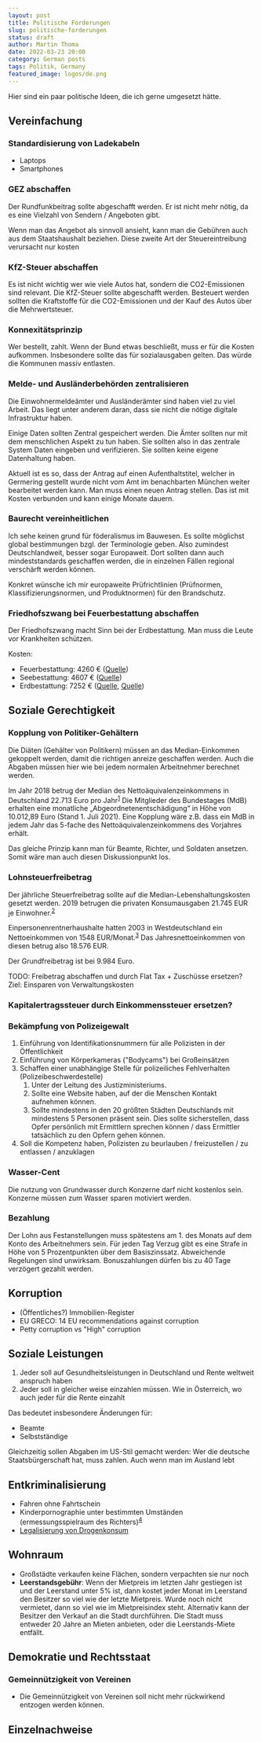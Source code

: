 ```yaml
---
layout: post
title: Politische Forderungen
slug: politische-forderungen
status: draft
author: Martin Thoma
date: 2022-03-23 20:00
category: German posts
tags: Politik, Germany
featured_image: logos/de.png
---
```

Hier sind ein paar politische Ideen, die ich gerne umgesetzt hätte.


## Vereinfachung

### Standardisierung von Ladekabeln

* Laptops
* Smartphones

### GEZ abschaffen
Der Rundfunkbeitrag sollte abgeschafft werden. Er ist nicht mehr nötig, da es
eine Vielzahl von Sendern / Angeboten gibt.

Wenn man das Angebot als sinnvoll ansieht, kann man die Gebühren auch aus dem
Staatshaushalt beziehen. Diese zweite Art der Steuereintreibung verursacht nur
kosten

### KfZ-Steuer abschaffen

Es ist nicht wichtig wer wie viele Autos hat, sondern die CO2-Emissionen sind
relevant. Die KfZ-Steuer sollte abgeschafft werden. Besteuert werden sollten
die Kraftstoffe für die CO2-Emissionen und der Kauf des Autos über die
Mehrwertsteuer.

### Konnexitätsprinzip

Wer bestellt, zahlt. Wenn der Bund etwas beschließt, muss er für die Kosten
aufkommen. Insbesondere sollte das für sozialausgaben gelten. Das würde die
Kommunen massiv entlasten.

### Melde- und Ausländerbehörden zentralisieren

Die Einwohnermeldeämter und Ausländerämter sind haben viel zu viel Arbeit.
Das liegt unter anderem daran, dass sie nicht die nötige digitale Infrastruktur
haben.

Einige Daten sollten Zentral gespeichert werden. Die Ämter sollten nur mit dem
menschlichen Aspekt zu tun haben. Sie sollten also in das zentrale System
Daten eingeben und verifizieren. Sie sollten keine eigene Datenhaltung haben.

Aktuell ist es so, dass der Antrag auf einen Aufenthaltstitel, welcher in Germering
gestellt wurde nicht vom Amt im benachbarten München weiter bearbeitet werden
kann. Man muss einen neuen Antrag stellen. Das ist mit Kosten verbunden und kann
einige Monate dauern.

### Baurecht vereinheitlichen

Ich sehe keinen grund für föderalismus im Bauwesen. Es sollte möglichst global
bestimmungen bzgl. der Terminologie geben. Also zumindest Deutschlandweit,
besser sogar Europaweit. Dort sollten dann auch mindeststandards geschaffen werden,
die in einzelnen Fällen regional verschärft werden können.

Konkret wünsche ich mir europaweite Prüfrichtlinien (Prüfnormen, Klassifizierungsnormen, und Produktnormen) für den Brandschutz.

### Friedhofszwang bei Feuerbestattung abschaffen

Der Friedhofszwang macht Sinn bei der Erdbestattung. Man muss die Leute vor
Krankheiten schützen.

Kosten:

* Feuerbestattung: 4260 € ([Quelle](https://www.bestattungen.de/ratgeber/bestattungskosten/kosten-feuerbestattung.html))
* Seebestattung: 4607 € ([Quelle](https://www.bestattungen.de/ratgeber/bestattungskosten/kosten-seebestattung.html))
* Erdbestattung: 7252 € ([Quelle](https://november.de/ratgeber/bestattungskosten/erdbestattung/), [Quelle](https://www.bestattungen.de/ratgeber/bestattungskosten/kosten-erdbestattung.html#kosten-erdbestattung))


## Soziale Gerechtigkeit

### Kopplung von Politiker-Gehältern

Die Diäten (Gehälter von Politikern) müssen an das Median-Einkommen gekoppelt
werden, damit die richtigen anreize geschaffen werden. Auch die Abgaben müssen
hier wie bei jedem normalen Arbeitnehmer berechnet werden.

Im Jahr 2018 betrug der Median des Nettoäquivalenzeinkommens in Deutschland
22.713 Euro pro Jahr<sup id="fnref:1"><a class="footnote-ref" href="#fn:1">1</a></sup>
Die Mitglieder des Bundestages (MdB) erhalten eine monatliche
„Abgeordnetenentschädigung“ in Höhe von 10.012,89 Euro (Stand 1. Juli 2021).
Eine Kopplung wäre z.B. dass ein MdB in jedem Jahr das 5-fache des
Nettoäquivalenzeinkommens des Vorjahres erhält.

Das gleiche Prinzip kann man für Beamte, Richter, und Soldaten ansetzen.
Somit wäre man auch diesen Diskussionpunkt los.


### Lohnsteuerfreibetrag

Der jährliche Steuerfreibetrag sollte auf die Median-Lebenshaltungskosten gesetzt werden.
2019 betrugen die privaten Konsumausgaben 21.745 EUR je Einwohner.<sup id="fnref:2"><a class="footnote-ref" href="#fn:2">2</a></sup>

Einpersonenrentnerhaushalte hatten 2003 in Westdeutschland ein Nettoeinkommen von
1548 EUR/Monat.<sup id="fnref:3"><a class="footnote-ref" href="#fn:3">3</a></sup>
Das Jahresnettoeinkommen von diesen betrug also 18.576 EUR.

Der Grundfreibetrag ist bei 9.984 Euro.

TODO: Freibetrag abschaffen und durch Flat Tax + Zuschüsse ersetzen? Ziel: Einsparen von Verwaltungskosten

### Kapitalertragssteuer durch Einkommenssteuer ersetzen?


### Bekämpfung von Polizeigewalt

1. Einführung von Identifikationsnummern für alle Polizisten in der Öffentlichkeit
2. Einführung von Körperkameras ("Bodycams") bei Großeinsätzen
3. Schaffen einer unabhängige Stelle für polizeiliches Fehlverhalten (Polizeibeschwerdestelle)
    1. Unter der Leitung des Justizministeriums.
    2. Sollte eine Website haben, auf der die Menschen Kontakt aufnehmen können.
    3. Sollte mindestens in den 20 größten Städten Deutschlands mit mindestens
       5 Personen präsent sein. Dies sollte sicherstellen, dass Opfer persönlich
       mit Ermittlern sprechen können / dass Ermittler tatsächlich zu den Opfern gehen können.
4. Soll die Kompetenz haben, Polizisten zu beurlauben / freizustellen / zu entlassen / anzuklagen


### Wasser-Cent

Die nutzung von Grundwasser durch Konzerne darf nicht kostenlos sein. Konzerne
müssen zum Wasser sparen motiviert werden.

### Bezahlung

Der Lohn aus Festanstellungen muss spätestens am 1. des Monats auf dem Konto
des Arbeitnehmers sein. Für jeden Tag Verzug gibt es eine Strafe in Höhe von
5 Prozentpunkten über dem Basiszinssatz. Abweichende Regelungen sind unwirksam.
Bonuszahlungen dürfen bis zu 40 Tage verzögert gezahlt werden.

## Korruption

* (Öffentliches?) Immobilien-Register
*  EU GRECO: 14 EU recommendations against corruption
* Petty corruption vs "High" corruption

## Soziale Leistungen

1. Jeder soll auf Gesundheitsleistungen in Deutschland und Rente weltweit anspruch haben
2. Jeder soll in gleicher weise einzahlen müssen. Wie in Österreich, wo auch
   jeder für die Rente einzahlt

Das bedeutet insbesondere Änderungen für:

* Beamte
* Selbstständige

Gleichzeitig sollen Abgaben im US-Stil gemacht werden: Wer die deutsche
Staatsbürgerschaft hat, muss zahlen. Auch wenn man im Ausland lebt

## Entkriminalisierung

* Fahren ohne Fahrtschein
* Kinderpornographie unter bestimmten Umständen (ermessungsspielraum des Richters)<sup id="fnref:4"><a class="footnote-ref" href="#fn:4">4</a></sup>
* [Legalisierung von Drogenkonsum](https://de.wikipedia.org/wiki/Legalisierung_von_Drogen)


## Wohnraum

* Großstädte verkaufen keine Flächen, sondern verpachten sie nur noch
* **Leerstandsgebühr**: Wenn der Mietpreis im letzten Jahr gestiegen ist und der
  Leerstand unter 5% ist, dann kostet jeder Monat im Leerstand den Besitzer so
  viel wie der letzte Mietpreis. Wurde noch nicht vermietet, dann so viel wie im
  Mietpreisindex steht. Alternativ kann der Besitzer den Verkauf an die Stadt
  durchführen. Die Stadt muss entweder 20 Jahre an Mieten anbieten, oder die
  Leerstands-Miete entfällt.

## Demokratie und Rechtsstaat

### Gemeinnützigkeit von Vereinen

* Die Gemeinnützigkeit von Vereinen soll nicht mehr rückwirkend entzogen werden können.


## Einzelnachweise

[^1]: bib.bund.de: [Private Haushalte – Einkommen und Konsum](https://www.bib.bund.de/Publikation/2021/pdf/Datenreport-2021-Ein-Sozialbericht-fuer-die-Bundesrepublik-Deutschland-Kapitel-6.pdf?__blob=publicationFile&v=3), 2021.
[^2]: [Private Konsumausgaben je Einwohner in Deutschland von 1991 bis 2019](https://de.statista.com/statistik/daten/studie/440626/umfrage/private-konsumausgaben-je-einwohner-in-deutschland/), 2022.
[^3]: Dr. Margot Münnich: [Einnahmen und Ausgaben von Rentner- und Pensionärshaushalten](https://www.destatis.de/DE/Methoden/WISTA-Wirtschaft-und-Statistik/2007/06/einnahmen-ausgaben-rentner-062007.pdf?__blob=publicationFile), 2007.
[^4]: Joachim Wulkop: [Lehrerin will helfen - und wird wegen Kinderpornografie angeklagt](https://www.swr.de/swraktuell/rheinland-pfalz/koblenz/lehrerin-kinderpornografischer-inhalte-konfisziert-deswegen-angeklagt-100.html), 2023.
